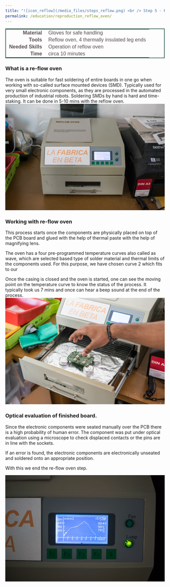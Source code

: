 ```yaml
---
title: "![icon_reflow](/media_files/steps_reflow.png) <br /> Step 5 - Reflow Oven"
permalink: /education/reproduction_reflow_oven/
---
```


<style type="text/css">
.tg  {border-collapse:collapse;border-spacing:5;border-color:#416960;border-width:2px; border-style:solid;}
.tg td{font-family:Arial, sans-serif;font-size:16px;padding:2px 10px;border-style:solid;border-width:0px;overflow:hidden;word-break:normal;border-color:#bbb;color:#594F4F;}
.tg .tg-rmb8{font-weight:bold;vertical-align:top; text-align:right;}
.tg .tg-rmb9{vertical-align:top}
.tg .tg-yw4l{font-weight:bold;vertical-align:top; text-align:right;}
.tg .tg-yw42{vertical-align:top}
</style>

<table class="tg">
  <tr>
    <td class="tg-yw4l">Material</td>
    <td class="tg-yw42">Gloves for safe handling</td>
  </tr>
  <tr>
    <td class="tg-rmb8">Tools</td>
    <td class="tg-rmb9">Reflow oven, 4 thermally insulated leg ends</td>
  </tr>
  <tr>
    <td class="tg-yw4l">Needed Skills<br></td>
    <td class="tg-yw42">Operation of reflow oven</td>
  </tr>
  <tr>
    <td class="tg-rmb8">Time</td>
    <td class="tg-rmb9">circa 10 minutes</td>
  </tr>
</table>

### What is a re-flow oven
The oven is suitable for fast soldering of entire boards in one go when working with so-called surface mounted devices (SMD).
Typically used for very small electronic components, as they are processed in the automated production of industrial robots.
Soldering SMDs by hand is hard and time-staking. It can be done in 5-10 mins with the reflow oven.
![First look of re-flow oven](/media_files/reflow_display_options.jpg)

### Working with re-flow oven

This process starts once the components are physically placed on top of the PCB board and glued with the help of thermal paste with the help of magnifying lens.

The oven has a four pre-programmed temperature curves also called as wave, which are selected based type of solder material and thermal limits of the components used. For this purpose, we have chosen curve 2 which fits to our

Once the casing is closed and the oven is started, one can see the moving point on the temperature curve to know the status of the process. It typically took us 7 mins and once can hear a beep sound at the end of the process.
![Placing the BMS Inside the reflow oven](/media_files/reflow_placing_equipment.jpg)

### Optical evaluation of finished board.

Since the electronic components were seated manually over the PCB there is a high probability of human error. The component was put under optical evaluation using a microscope to check displaced contacts or the pins are in line with the sockets.

If an error is found, the electronic components are electronically unseated and soldered onto an appropriate position.

With this we end the re-flow oven step.

![Setting the power curve - wave 2](/media_files/reflow_progress_curve.jpg)
